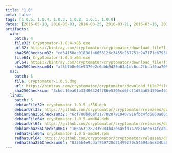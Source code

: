 ```yaml
---
title: "1.0"
beta: false
tags: [1.0.5, 1.0.4, 1.0.3, 1.0.2, 1.0.1, 1.0.0]
dates: [2016-05-10, 2016-05-03, 2016-03-25, 2016-03-21, 2016-03-16, 2016-03-09]
artifacts:
  win:
    patch: 4
    file32: Cryptomator-1.0.4-x86.exe
    url32: https://bintray.com/cryptomator/cryptomator/download_file?file_path=Cryptomator-1.0.4-x86.exe
    sha256Checksum32: "cd34158ac018301a6656126c3455c267751c247171e67950e87b9aac62c38a34"
    file64: Cryptomator-1.0.4-x64.exe
    url64: https://bintray.com/cryptomator/cryptomator/download_file?file_path=Cryptomator-1.0.4-x64.exe
    sha256Checksum64: "af5b7b8e04e9376e2c6dbb9d20a63a1dc6cc2fbcbf0aa7099f2e7fe7be6a6f23"
  mac:
    patch: 5
    file: Cryptomator-1.0.5.dmg
    url: https://bintray.com/cryptomator/cryptomator/download_file?file_path=Cryptomator-1.0.5.dmg
    sha256Checksum: "3cbdc16ea6fb33406324f786e5305cd6fcf1d53a65d59be46333eea85e33fae3"
  linux:
    patch: 5
    debianFile32: cryptomator-1.0.5-i386.deb
    debianUrl32: https://github.com/cryptomator/cryptomator/releases/download/1.0.5/cryptomator-1.0.5-i386.deb
    debianSha256Checksum32: "6cf700bd6af11778207919407916fbc4fc6860a005b06370168d961a4de80a15"
    debianFile64: cryptomator-1.0.5-amd64.deb
    debianUrl64: https://github.com/cryptomator/cryptomator/releases/download/1.0.5/cryptomator-1.0.5-amd64.deb
    debianSha256Checksum64: "166a531282335983b42e6a5fd747c816ec674fcab7e79b9f0891a3ef3b120def"
    redhatFile64: cryptomator-1.0.5-amd64.rpm
    redhatUrl64: https://github.com/cryptomator/cryptomator/releases/download/1.0.5/cryptomator-1.0.5-amd64.rpm
    redhatSha256Checksum64: "8326b4e9cdaf769720d71499270c54594a6e834ba606458de67ed00f6860e3df"
---
```

